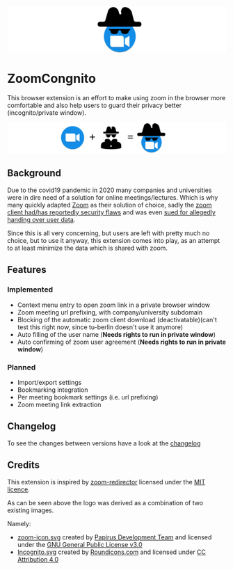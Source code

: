 ![ZoomCongnito icon banner](https://raw.githubusercontent.com/s-weigand/zoomcognito/master/assets/icon-banner.svg)

# ZoomCongnito

This browser extension is an effort to make using zoom in the browser more comfortable and also help users to guard their privacy better (incognito/private window).

![ZoomCongnito icon makeup banner](https://raw.githubusercontent.com/s-weigand/zoomcognito/master/assets/combi-banner.svg)

## Background

Due to the covid19 pandemic in 2020 many companies and universities were in dire need of a solution for online meetings/lectures.
Which is why many quickly adapted [Zoom](https://zoom.us/) as their solution of choice, sadly the [zoom client had/has reportedly security flaws](https://www.securityweek.com/zoom-vulnerabilities-expose-users-spying-other-attacks) and was even [sued for allegedly handing over user data](https://www.businessinsider.com/zoom-sued-allegedly-sharing-data-with-facebook-2020-3?r=DE&IR=T).

Since this is all very concerning, but users are left with pretty much no choice, but to use it anyway, this extension comes into play, as an attempt to at least minimize the data which is shared with zoom.

## Features

### Implemented

- Context menu entry to open zoom link in a private browser window
- Zoom meeting url prefixing, with company/university subdomain
- Blocking of the automatic zoom client download (deactivatable)(can't test this right now, since tu-berlin doesn't use it anymore)
- Auto filling of the user name (**Needs rights to run in private window**)
- Auto confirming of zoom user agreement (**Needs rights to run in private window**)

### Planned

- Import/export settings
- Bookmarking integration
- Per meeting bookmark settings (i.e. url prefixing)
- Zoom meeting link extraction

## Changelog

To see the changes between versions have a look at the [changelog](https://github.com/s-weigand/zoomcognito/blob/master/CHANGELOG.md)

## Credits

This extension is inspired by [zoom-redirector](https://github.com/arkadiyt/zoom-redirector) licensed under the [MIT licence](https://github.com/arkadiyt/zoom-redirector/blob/master/LICENSE.md).

As can be seen above the logo was derived as a combination of two existing images.

Namely:

- [zoom-icon.svg](https://github.com/s-weigand/zoomcognito/blob/master/assets/zoom-icon.svg) created by [Papirus Development Team](https://github.com/PapirusDevelopmentTeam) and licensed under the [GNU General Public License v3.0](https://www.gnu.org/licenses/gpl-3.0.en.html)
- [Incognito.svg](https://github.com/s-weigand/zoomcognito/blob/master/assets/Incognito.svg) created by [Roundicons.com](https://www.roundicons.com) and licensed under [CC Attribution 4.0](https://creativecommons.org/licenses/by/4.0/)
